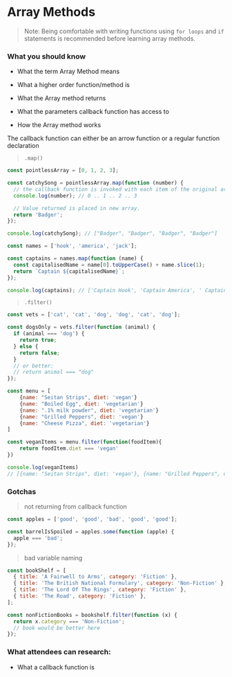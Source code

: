 # Array Methods

> Note: Being comfortable with writing functions using `for loops` and `if` statements is recommended before learning array methods.

### What you should know

- What the term Array Method means

- What a higher order function/method is

- What the Array method returns

- What the parameters callback function has access to

- How the Array method works

The callback function can either be an arrow function or a regular function declaration

> `.map()`

```js
const pointlessArray = [0, 1, 2, 3];

const catchySong = pointlessArray.map(function (number) {
  // the callback function is invoked with each item of the original array, in order
  console.log(number); // 0 .. 1 .. 2 .. 3

  // Value returned is placed in new array.
  return 'Badger';
});

console.log(catchySong); // ["Badger", "Badger", "Badger", "Badger"]
```

```js
const names = ['hook', 'america', 'jack'];

const captains = names.map(function (name) {
  const capitalisedName = name[0].toUpperCase() + name.slice(1);
  return `Captain ${capitalisedName}`;
});

console.log(captains); // ['Captain Hook', 'Captain America', ' Captain Jack']
```

> `.filter()`

```js
const vets = ['cat', 'cat', 'dog', 'dog', 'cat', 'dog'];

const dogsOnly = vets.filter(function (animal) {
  if (animal === 'dog') {
    return true;
  } else {
    return false;
  }
  // or better:
  // return animal === "dog"
});
```

```js
const menu = [
    {name: "Seitan Strips", diet: 'vegan'}
    {name: "Boiled Egg", diet: 'vegetarian'}
    {name: ".1% milk powder", diet: 'vegetarian'}
    {name: "Grilled Peppers", diet: 'vegan'}
    {name: "Cheese Pizza", diet: 'vegetarian'}
]

const veganItems = menu.filter(function(foodItem){
    return foodItem.diet === 'vegan'
})

console.log(veganItems)
// [{name: "Seitan Strips", diet: 'vegan'}, {name: "Grilled Peppers", diet: 'vegan'}]
```

### Gotchas

> not returning from callback function

```js
const apples = ['good', 'good', 'bad', 'good', 'good'];

const barrelIsSpoiled = apples.some(function (apple) {
  apple === 'bad';
});
```

> bad variable naming

```js
const bookShelf = [
  { title: 'A Fairwell to Arms', category: 'Fiction' },
  { title: 'The British National Formulary', category: 'Non-Fiction' },
  { title: 'The Lord Of The Rings', category: 'Fiction' },
  { title: 'The Road', category: 'Fiction' },
];

const nonFictionBooks = bookshelf.filter(function (x) {
  return x.category === 'Non-Fiction';
  // book would be better here
});
```

### What attendees can research:

- What a callback function is
